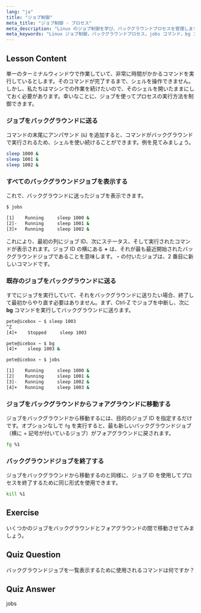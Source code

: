 ```yaml
---
lang: "ja"
title: "ジョブ制御"
meta_title: "ジョブ制御 - プロセス"
meta_description: "Linux のジョブ制御を学び、バックグラウンドプロセスを管理します。「jobs」、「bg」、「fg」、「kill」コマンドを理解して、効率的なシェル使用を実現しましょう。Linux の学習を始めましょう！"
meta_keywords: "Linux ジョブ制御，バックグラウンドプロセス，jobs コマンド，bg コマンド，fg コマンド，kill コマンド，Linux チュートリアル，初心者 Linux"
---
```


## Lesson Content

単一のターミナルウィンドウで作業していて、非常に時間がかかるコマンドを実行しているとします。そのコマンドが完了するまで、シェルを操作できません。しかし、私たちはマシンでの作業を続けたいので、そのシェルを開いたままにしておく必要があります。幸いなことに、ジョブを使ってプロセスの実行方法を制御できます。

### ジョブをバックグラウンドに送る

コマンドの末尾にアンパサンド (`&`) を追加すると、コマンドがバックグラウンドで実行されるため、シェルを使い続けることができます。例を見てみましょう。

```bash
sleep 1000 &
sleep 1001 &
sleep 1002 &
```

### すべてのバックグラウンドジョブを表示する

これで、バックグラウンドに送ったジョブを表示できます。

```bash
$ jobs

[1]    Running     sleep 1000 &
[2]-   Running     sleep 1001 &
[3]+   Running     sleep 1002 &
```

これにより、最初の列にジョブ ID、次にステータス、そして実行されたコマンドが表示されます。ジョブ ID の横にある **+** は、それが最も最近開始されたバックグラウンドジョブであることを意味します。 **-** の付いたジョブは、2 番目に新しいコマンドです。

### 既存のジョブをバックグラウンドに送る

すでにジョブを実行していて、それをバックグラウンドに送りたい場合、終了して最初からやり直す必要はありません。まず、Ctrl-Z でジョブを中断し、次に **bg** コマンドを実行してバックグラウンドに送ります。

```bash
pete@icebox ~ $ sleep 1003
^Z
[4]+    Stopped     sleep 1003

pete@icebox ~ $ bg
[4]+    sleep 1003 &

pete@icebox ~ $ jobs

[1]    Running     sleep 1000 &
[2]    Running     sleep 1001 &
[3]-   Running     sleep 1002 &
[4]+   Running     sleep 1003 &
```

### ジョブをバックグラウンドからフォアグラウンドに移動する

ジョブをバックグラウンドから移動するには、目的のジョブ ID を指定するだけです。オプションなしで `fg` を実行すると、最も新しいバックグラウンドジョブ（横に + 記号が付いているジョブ）がフォアグラウンドに戻されます。

```bash
fg %1
```

### バックグラウンドジョブを終了する

ジョブをバックグラウンドから移動するのと同様に、ジョブ ID を使用してプロセスを終了するために同じ形式を使用できます。

```bash
kill %1
```

## Exercise

いくつかのジョブをバックグラウンドとフォアグラウンドの間で移動させてみましょう。

## Quiz Question

バックグラウンドジョブを一覧表示するために使用されるコマンドは何ですか？

## Quiz Answer

jobs
